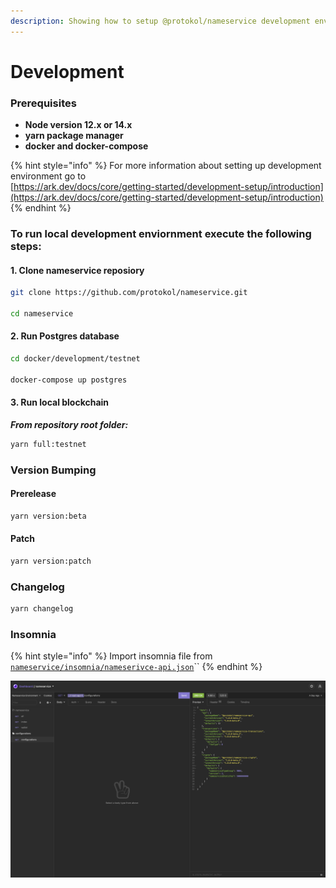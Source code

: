 ```yaml
---
description: Showing how to setup @protokol/nameservice development environment.
---
```


# Development

### Prerequisites

* **Node version 12.x or 14.x**
* **yarn package manager**
* **docker and docker-compose**

{% hint style="info" %}
For more information about setting up development environment go to   
[https://ark.dev/docs/core/getting-started/development-setup/introduction](https://ark.dev/docs/core/getting-started/development-setup/introduction)
{% endhint %}

### To run local development enviornment execute the following steps:

#### 1. Clone nameservice reposiory

```bash
git clone https://github.com/protokol/nameservice.git

cd nameservice
```

#### 2. Run Postgres database

```bash
cd docker/development/testnet

docker-compose up postgres
```

#### 3. Run local blockchain

_**From repository root folder:**_

```bash
yarn full:testnet
```

### Version Bumping

#### Prerelease

```bash
yarn version:beta
```

#### Patch

```bash
yarn version:patch
```

### Changelog

```bash
yarn changelog
```

### Insomnia

{% hint style="info" %}
Import insomnia file from [`nameservice/insomnia/nameserivce-api.json`](https://insomnia.rest/run/?label=nameservice-api&uri=https%3A%2F%2Fraw.githubusercontent.com%2Fprotokol%2Fnameservice%2Fdevelop%2Finsomnia%2Fnameservice-api.json)\`\`
{% endhint %}

![](../../.gitbook/assets/screenshot-2021-08-16-at-14.51.00.png)

